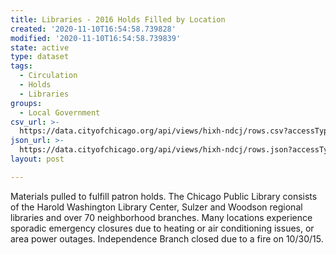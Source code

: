 ```yaml
---
title: Libraries - 2016 Holds Filled by Location
created: '2020-11-10T16:54:58.739828'
modified: '2020-11-10T16:54:58.739839'
state: active
type: dataset
tags:
  - Circulation
  - Holds
  - Libraries
groups:
  - Local Government
csv_url: >-
  https://data.cityofchicago.org/api/views/hixh-ndcj/rows.csv?accessType=DOWNLOAD
json_url: >-
  https://data.cityofchicago.org/api/views/hixh-ndcj/rows.json?accessType=DOWNLOAD
layout: post

---
```

Materials pulled to fulfill patron holds. The Chicago Public Library consists of the Harold Washington Library Center, Sulzer and Woodson regional libraries and over 70 neighborhood branches. Many locations experience sporadic emergency closures due to heating or air conditioning issues, or area power outages.  Independence Branch closed due to a fire on 10/30/15.
